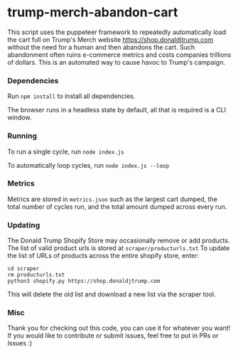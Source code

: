 # trump-merch-abandon-cart

This script uses the puppeteer framework to repeatedly automatically load the cart full on Trump's Merch website https://shop.donaldjtrump.com without the need for a human and then abandons the cart. Such abandonment often ruins e-commerce metrics and costs companies trillions of dollars. This is an automated way to cause havoc to Trump's campaign.

### Dependencies

Run `npm install` to install all dependencies.

The browser runs in a headless state by default, all that is required is a CLI window.

### Running

To run a single cycle, run `node index.js`

To automatically loop cycles, run `node index.js --loop`

### Metrics

Metrics are stored in `metrics.json` such as the largest cart dumped, the total number of cycles run, and the total amount dumped across every run.

### Updating

The Donald Trump Shopify Store may occasionally remove or add products. The list of valid product urls is stored at `scraper/producturls.txt` To update the list of URLs of products across the entire shopify store, enter:

```
cd scraper
rm producturls.txt
python3 shopify.py https://shop.donaldjtrump.com
```

This will delete the old list and download a new list via the scraper tool.

### Misc

Thank you for checking out this code, you can use it for whatever you want!
If you would like to contribute or submit issues, feel free to put in PRs or Issues :)